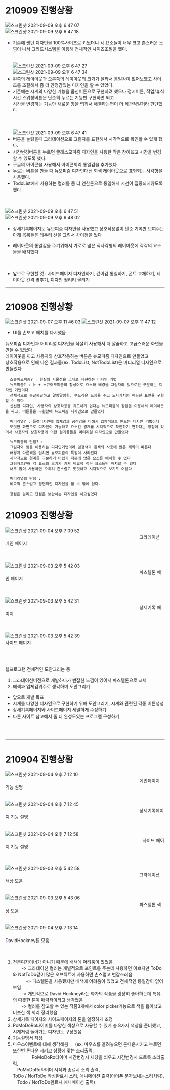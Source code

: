 # 210909 진행상황

![스크린샷 2021-09-09 오후 6 47 07](https://user-images.githubusercontent.com/81023768/132664173-3137dd75-abb1-44a2-ad7c-fb2f027cb2fb.png)  
![스크린샷 2021-09-09 오후 6 47 18](https://user-images.githubusercontent.com/81023768/132664184-4f9df960-2016-4029-9f8b-60a1a1c930bd.png)  
- 기존에 짯던 디자인을 100%사이즈로 키웠더니 각 요소들이 너무 크고 촌스러운 느낌이 나서 그리드시스템을 이용해 전체적인 사이즈조절을 했다.  
<br/><br/>
![스크린샷 2021-09-09 오후 6 47 27](https://user-images.githubusercontent.com/81023768/132664514-6c634aec-38bd-48f2-b5be-ab5b61896d5c.png)  
![스크린샷 2021-09-09 오후 6 47 34](https://user-images.githubusercontent.com/81023768/132664530-84cd40f5-6e17-4e9b-b728-cc04d092e64f.png)  
- 왼쪽의 레이아웃과 오른쪽의 레이아웃의 크기가 달라서 통일감이 없어보였고 사이즈를 조절해서 좀 더 안정감있는 디자인을 할 수 있었다.  
- 기존에는 시계의 다양한 기능을 옵션버튼으로 구현하려 했으나 정지버튼, 작업/휴식시간 스위칭버튼은 단순히 누르는 기능만 구현하면 되고  
  시간을 변경하는 기능만 새로운 창을 띄워서 해결하는편이 더 직관적일거라 판단했다  
<br/><br/>  
![스크린샷 2021-09-09 오후 6 47 41](https://user-images.githubusercontent.com/81023768/132665119-4cdafd2a-b5dd-47c0-87ca-833be8047236.png)  
- 버튼을 눌렀을때 그라데이션으로 그림자를 표현해서 시각적으로 확인할 수 있게 했다.  
- 시간변경버튼을 누르면 글래스모피즘 디자인을 사용한 작은 창이뜨고 시간을 변경할 수 있도록 했다.  
- 구글의 아이콘을 사용해서 아이콘끼리 통일감을 추가했다
- 누르는 버튼을 만들 때 뉴모피즘 디자인대신 회색 레이아웃으로 표현되는 사각형을 사용했다.  
- TodoList에서 사용하는 컬러를 좀 더 연한톤으로 통일해서 시선이 집중되지않도록 했다  
<br/><br/>  

![스크린샷 2021-09-09 오후 6 47 51](https://user-images.githubusercontent.com/81023768/132665973-ab7cede3-ec43-4c22-8b9e-76f0187da114.png)  
![스크린샷 2021-09-09 오후 6 48 02](https://user-images.githubusercontent.com/81023768/132665987-de9473eb-b2aa-4357-a606-6e4d976139fa.png)  
- 상세기록페이지도 뉴모피즘 디자인을 사용했고 상호작용없이 단순 기록만 보여주는 아래 목록들은 테두리 선을 그려서 차이점을 뒀다
- 레이아웃의 통일감을 주기위해서 가로로 넓은 직사각형의 레이아웃에 각각의 요소들을 배치했다  
<br/><br/>  


- 앞으로 구현할 것 : 사이드페이지 디자인하기, 깊이감 통일하기, 폰트 교체하기, 레이아웃 간격 맞추기, 디자인 퀄리티 올리기

  



---
# 210908 진행상황

![스크린샷 2021-09-07 오후 11 46 03](https://user-images.githubusercontent.com/81023768/132364976-352f8b9b-c1bb-43b7-91e5-70ddb985baef.png)
![스크린샷 2021-09-07 오후 11 47 12](https://user-images.githubusercontent.com/81023768/132365068-8f2ece75-da2f-42bb-a5b8-453c76e77d14.png)

- UI를 손보고 배치를 다시했음  

뉴모피즘 디자인과 머티리얼 디자인을 적절히 사용해서 더 깔끔하고 고급스러운 화면을 만들 수 있었다  
레이아웃을 짜고 사용자와 상호작용하는 버튼은 뉴모피즘 디자인으로 만들었고  
상호작용으로 인해 나온 결과물(ex. TodoList, NotTodoList)은 머티리얼 디자인으로 만들었다  

      스큐어모피즘? : 현실의 사물성을 그대로 재현하는 디자인 기법
      뉴모피즘? : 뉴 + 스큐어모피즘의 합성어로 요소와 배경을 그림자와 빛으로만 구분하는 디자인 기법이다  
      전체적으로 둥글둥글하고 말랑말랑한, 부드러운 느낌을 주고 도자기처럼 매끈한 표면을 구현할 수 있다  
      신선한 디자인, 사용자의 상호작용을 유도하기 쉽다는 뉴모피즘의 장점을 이용해서 레이아웃을 짜고, 버튼들을 구현할때 뉴모피즘 디자인으로 만들었다  
      
      머티리얼? : 플랫디자인에 입체감과 공간감을 더해서 입체적으로 만드는 디자인 기법이다  
      또렷한 화면으로 디자인이 가능하고 요소간 경계를 시각적으로 확인하기 편하다는 장점이 있어서 사용자의 상호작용에 의한 결과물들을 머티리얼 디자인으로 만들었다  
      
      뉴모피즘의 단점? :
      그림자와 빛을 이용하는 디자인기법이라 검정색과 흰색의 사용에 많은 제약이 따른다 
      배경과 다른색을 입히면 뉴모피즘의 특징이 사라진다
      시각적으로 경계를 구분하기 어렵기 때문에 많은 요소를 배치할 수 없다   
      그림자로인해 각 요소의 크기가 커져 비교적 적은 요소들만 배치할 수 있다  
      너무 많이 사용하면 오히려 촌스럽고 밋밋하고 시각적으로 보기도 어렵다
      
      머티리얼의 단점 : 
      비교적 촌스럽고 평면적인 디자인을 할 수 밖에 없다.
      
      장점은 살리고 단점은 보완하는 디자인을 하고싶었다
      
      
     
      
    

# 210903 진행상황
![스크린샷 2021-09-04 오후 7 09 52](https://user-images.githubusercontent.com/81023768/132090909-e7673479-dbdf-4d2d-aec2-f2a6cdd6a432.png)  
　　　　　　　　　　　　　　　　　　　　　　　　　　　　　　 그라데이션 메인 페이지  
<br/><br/><br/>
![스크린샷 2021-09-03 오후 5 42 03](https://user-images.githubusercontent.com/81023768/131977308-4de22f24-df9d-48d2-9ecb-dfc08dfd6385.png)  
　　　　　　　　　　　　　　　　　　　　　　　　　　　　　　 파스텔톤 메인 페이지  
<br/><br/><br/>
![스크린샷 2021-09-03 오후 5 42 31](https://user-images.githubusercontent.com/81023768/131977309-0fc10744-f7e3-44a2-8540-8ccf553449e3.png)  
　　　　　　　　　　　　　　　　　　　　　　　　　　　　　　 상세기록 페이지  
<br/><br/><br/>
![스크린샷 2021-09-03 오후 5 42 39](https://user-images.githubusercontent.com/81023768/131977310-f44c11c4-e757-4ac4-b7cd-d2996b1e85ab.png)  
사이드 페이지  
<br/><br/><br/>

웹프로그램 전체적인 도안그리는 중
1. 그라데이션버전으로 개발하다가 번잡한 느낌이 있어서 파스텔톤으로 교체  
2. 배색과 입체감위주로 생각하며 도안그리기  

- 앞으로 개발 목표
- 시계를 다양한 디자인으로 구현하기 위해 도안그리기, 시계와 관련된 각종 버튼생성
- 상세기록페이지와 사이드페이지 세밀하게 수정하기
- 다른 사이트 참고해서 좀 더 완성도있는 프로그램 구성하기  
 <br/><br/><br/>
 
 ---
 
 
# 210904 진행상황
 ![스크린샷 2021-09-04 오후 7 12 10](https://user-images.githubusercontent.com/81023768/132091017-94901983-09da-488d-938c-2a6a0ebb11ef.png)  
　　　　　　　　　　　　　　　　　　　　　　　　　　　　　　 메인페이지 기능 설명
<br/><br/><br/>
![스크린샷 2021-09-04 오후 7 12 45](https://user-images.githubusercontent.com/81023768/132091040-bdb9d9fd-e8f9-44c7-8d1c-2411f149904e.png)  
　　　　　　　　　　　　　　　　　　　　　　　　　　　　　　 상세기록페이지 기능 설명
<br/><br/><br/>
![스크린샷 2021-09-04 오후 7 12 58](https://user-images.githubusercontent.com/81023768/132091056-ff78e931-a2a8-4e13-ad79-68d4e7bd9f77.png)  
　　　　　　　　　　　　　　　　　　　　　　　　　　　　　　　사이드 페이지 기능 설명
<br/><br/><br/>


![스크린샷 2021-09-03 오후 5 42 58](https://user-images.githubusercontent.com/81023768/131978709-b78f1c2b-8de0-4f28-b3df-90596580d320.png)  
　　　　　　　　　　　　　　　　　　　　　　　　　　　　　　 그라데이션 색상 모음
<br/><br/><br/>
![스크린샷 2021-09-03 오후 5 43 06](https://user-images.githubusercontent.com/81023768/131978783-5b777686-fd90-46b0-9f29-6cecc3676237.png)  
　　　　　　　　　　　　　　　　　　　　　　　　　　　　　　 파스텔톤 색상 모음
<br/><br/><br/>
![스크린샷 2021-09-04 오후 7 13 14](https://user-images.githubusercontent.com/81023768/132091006-8e022165-7ef9-484e-b880-0686d3682841.png)  
　　　　　　　　　　　　　　　　　　　　　　　　　　　　　　 DavidHockney톤 모음
<br/><br/><br/>  

1. 전문디자이너가 아니기 때문에 배색에 어려움이 있었음  
　　-> 그라데이션 컬러는 개별적으로 포인트를 주는데 사용하면 이쁘지만 ToDo와 NotToDo같이 많은 오브젝트에 사용하면 촌스럽고 번잡스러움   
　　　-> 파스텔톤을 사용했지만 배색에 어려움이 있었고 전체적인 통일감이 없어보임   
  　　-> 개인적으로 David Hockney라는 화가의 작품을 굉장히 좋아하는데 특유의 따뜻한 톤이 매력적이라고 생각했음  
   　　-> 컬러를 참고할 수 있는 작품3개에서 color picker기능으로 색을 뽑아냈고 비슷한 색 끼리 정리했음  
2. 상세기록 페이지와 사이드페이지의 톤을 일정하게 조정
3. PoMoDoRo타이머를 다양한 색상으로 사용할 수 있게 총 8가지 색상을 준비했고, 시계처럼 돌아가는 디자인도 구상했음  
4. 기능설명서 작성
5. 마우스이벤트에 대해 생각해봄 
　 (ex.  마우스를 올려놓으면 톤다운시키고 누르면 또한번 톤다운 시키고 상황에 맞는 소리출력,  
  　　　 　PoMoDoRo타이머 시간변경시 새창을 띄우고 시간변경시 드르륵 소리출력,  
       　PoMoDoRo타이머 시작과 종료시 소리 출력,  
         ToDo / NotToDo 작성완료시 소리, 애니메이션 출력(아이폰 문자보내는소리처럼),  
       　Todo / NotToDo완료시 애니메이션 출력)  






